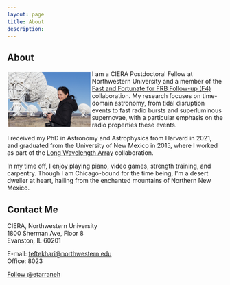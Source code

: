 ```yaml
---
layout: page
title: About
description: 
---
```

## About

<img src="images/profilepic.jpg" align="left" width="38%" style="display:inline;margin:4px 4px 4px 2px;"> I am a CIERA Postdoctoral Fellow at Northwestern University and a member of the [Fast and Fortunate for FRB Follow-up (F4)](https://sites.google.com/ucolick.org/f-4) collaboration. My research focuses on time-domain astronomy, from tidal disruption events to fast radio bursts and superluminous supernovae, with a particular emphasis on the radio properties these events. 

I received my PhD in Astronomy and Astrophysics from Harvard in 2021, and graduated from the University of New Mexico in 2015, where I worked as part of the [Long Wavelength Array](http://www.phys.unm.edu/~lwa/index.html) collaboration.

In my time off, I enjoy playing piano, video games, strength training, and carpentry. Though I am Chicago-bound for the time being, I'm a desert dweller at heart, hailing from the enchanted mountains of Northern New Mexico.

## Contact Me

CIERA, Northwestern University<br>
1800 Sherman Ave, Floor 8<br>
Evanston, IL 60201

E-mail: [teftekhari@northwestern.edu](mailto:teftekhari@northwestern.edu)  
Office: 8023

<a href="https://twitter.com/etarraneh" class="twitter-follow-button" data-show-count="false">Follow @etarraneh</a><script async src="//platform.twitter.com/widgets.js" charset="utf-8"></script>



